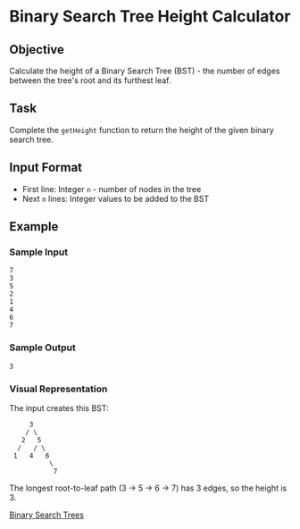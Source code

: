 # Binary Search Tree Height Calculator

## Objective
Calculate the height of a Binary Search Tree (BST) - the number of edges between the tree's root and its furthest leaf.

## Task
Complete the `getHeight` function to return the height of the given binary search tree.

## Input Format
- First line: Integer `n` - number of nodes in the tree
- Next `n` lines: Integer values to be added to the BST

## Example

### Sample Input
```
7
3
5
2
1
4
6
7
```

### Sample Output
```
3
```

### Visual Representation
The input creates this BST:
```
     3
    / \
   2   5
  /   / \
 1   4   6
          \
           7
```

The longest root-to-leaf path (3 -> 5 -> 6 -> 7) has 3 edges, so the height is 3.

[Binary Search Trees](https://www.hackerrank.com/challenges/30-binary-search-trees/problem)